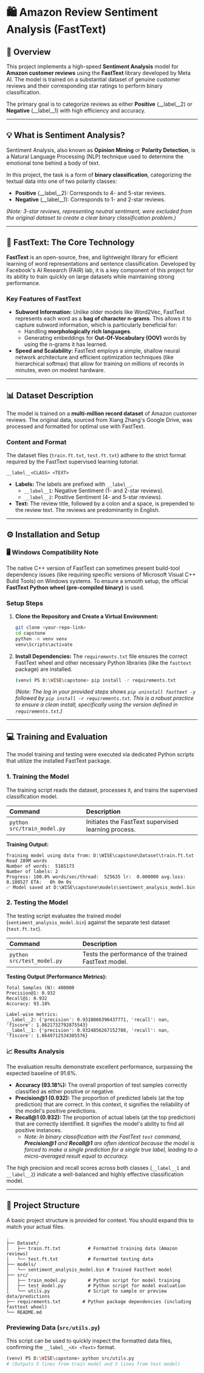# 🛍️ Amazon Review Sentiment Analysis (FastText)

## 📘 Overview

This project implements a high-speed **Sentiment Analysis** model for **Amazon customer reviews** using the **FastText** library developed by Meta AI. The model is trained on a substantial dataset of genuine customer reviews and their corresponding star ratings to perform binary classification.

The primary goal is to categorize reviews as either **Positive** (\_\_label\_\_2) or **Negative** (\_\_label\_\_1) with high efficiency and accuracy.

-----

## 💡 What is Sentiment Analysis?

Sentiment Analysis, also known as **Opinion Mining** or **Polarity Detection**, is a Natural Language Processing (NLP) technique used to determine the emotional tone behind a body of text.

In this project, the task is a form of **binary classification**, categorizing the textual data into one of two polarity classes:

  * **Positive** (\_\_label\_\_2): Corresponds to 4- and 5-star reviews.
  * **Negative** (\_\_label\_\_1): Corresponds to 1- and 2-star reviews.

*(Note: 3-star reviews, representing neutral sentiment, were excluded from the original dataset to create a clear binary classification problem.)*

-----

## 🚀 FastText: The Core Technology

**FastText** is an open-source, free, and lightweight library for efficient learning of word representations and sentence classification. Developed by Facebook's AI Research (FAIR) lab, it is a key component of this project for its ability to train quickly on large datasets while maintaining strong performance.

### Key Features of FastText

  * **Subword Information:** Unlike older models like Word2Vec, FastText represents each word as a **bag of character n-grams**. This allows it to capture subword information, which is particularly beneficial for:
      * Handling **morphologically rich languages**.
      * Generating embeddings for **Out-Of-Vocabulary (OOV)** words by using the n-grams it has learned.
  * **Speed and Scalability:** FastText employs a simple, shallow neural network architecture and efficient optimization techniques (like hierarchical softmax) that allow for training on millions of records in minutes, even on modest hardware.

-----

## 📊 Dataset Description

The model is trained on a **multi-million record dataset** of Amazon customer reviews. The original data, sourced from Xiang Zhang's Google Drive, was processed and formatted for optimal use with FastText.

### Content and Format

The dataset files (`train.ft.txt`, `test.ft.txt`) adhere to the strict format required by the FastText supervised learning tutorial:

`__label__<CLASS> <TEXT>`

  * **Labels:** The labels are prefixed with `__label__`.
      * `__label__1`: Negative Sentiment (1- and 2-star reviews).
      * `__label__2`: Positive Sentiment (4- and 5-star reviews).
  * **Text:** The review title, followed by a colon and a space, is prepended to the review text. The reviews are predominantly in English.

-----

## ⚙️ Installation and Setup

### 🖥️ Windows Compatibility Note

The native C++ version of FastText can sometimes present build-tool dependency issues (like requiring specific versions of Microsoft Visual C++ Build Tools) on Windows systems. To ensure a smooth setup, the official **FastText Python wheel (pre-compiled binary)** is used.

### Setup Steps

1.  **Clone the Repository and Create a Virtual Environment:**

    ```bash
    git clone <your-repo-link>
    cd capstone
    python -m venv venv
    venv\Scripts\activate
    ```

2.  **Install Dependencies:**
    The `requirements.txt` file ensures the correct FastText wheel and other necessary Python libraries (like the `fasttext` package) are installed.

    ```bash
    (venv) PS D:\WISE\capstone> pip install -r requirements.txt
    ```

    *(Note: The log in your provided steps shows `pip uninstall fasttext -y` followed by `pip install -r requirements.txt`. This is a robust practice to ensure a clean install, specifically using the version defined in `requirements.txt`.)*

-----

## 💻 Training and Evaluation

The model training and testing were executed via dedicated Python scripts that utilize the installed FastText package.

### 1\. Training the Model

The training script reads the dataset, processes it, and trains the supervised classification model.

| Command | Description |
| :--- | :--- |
| `python src/train_model.py` | Initiates the FastText supervised learning process. |

**Training Output:**

```
Training model using data from: D:\WISE\capstone\Dataset\train.ft.txt
Read 289M words
Number of words:  5165173
Number of labels: 2
Progress: 100.0% words/sec/thread:  525635 lr:  0.000000 avg.loss:  0.108527 ETA:   0h 0m 0s
✅ Model saved at D:\WISE\capstone\models\sentiment_analysis_model.bin
```

### 2\. Testing the Model

The testing script evaluates the trained model (`sentiment_analysis_model.bin`) against the separate test dataset (`test.ft.txt`).

| Command | Description |
| :--- | :--- |
| `python src/test_model.py` | Tests the performance of the trained FastText model. |

**Testing Output (Performance Metrics):**

```
Total Samples (N): 400000
Precision@1: 0.932
Recall@1: 0.932
Accuracy: 93.18%

Label-wise metrics:
__label__2: {'precision': 0.9310866396437771, 'recall': nan, 'f1score': 1.8621732792875543}
__label__1: {'precision': 0.9324856267152788, 'recall': nan, 'f1score': 1.8649712534305576}
```

### 📈 Results Analysis

The evaluation results demonstrate excellent performance, surpassing the expected baseline of 91.6%.

  * **Accuracy (93.18%):** The overall proportion of test samples correctly classified as either positive or negative.
  * **Precision@1 (0.932):** The proportion of predicted labels (at the top prediction) that are correct. In this context, it signifies the reliability of the model's positive predictions.
  * **Recall@1 (0.932):** The proportion of actual labels (at the top prediction) that are correctly identified. It signifies the model's ability to find all positive instances.
      * *Note: In binary classification with the FastText `test` command, **Precision@1** and **Recall@1** are often identical because the model is forced to make a single prediction for a single true label, leading to a micro-averaged result equal to accuracy.*

The high precision and recall scores across both classes (`__label__1` and `__label__2`) indicate a well-balanced and highly effective classification model.

-----

## 📂 Project Structure

A basic project structure is provided for context. You should expand this to match your actual files.

```
.
├── Dataset/
│   ├── train.ft.txt          # Formatted training data (Amazon reviews)
│   └── test.ft.txt           # Formatted testing data
├── models/
│   └── sentiment_analysis_model.bin # Trained FastText model
├── src/
│   ├── train_model.py        # Python script for model training
│   ├── test_model.py         # Python script for model evaluation
│   └── utils.py              # Script to sample or preview data/predictions
├── requirements.txt        # Python package dependencies (including fasttext wheel)
└── README.md
```

### Previewing Data (`src/utils.py`)

This script can be used to quickly inspect the formatted data files, confirming the `__label__<X> <Text>` format.

```bash
(venv) PS D:\WISE\capstone> python src/utils.py
# (Outputs 5 lines from train model and 5 lines from test model)
```
